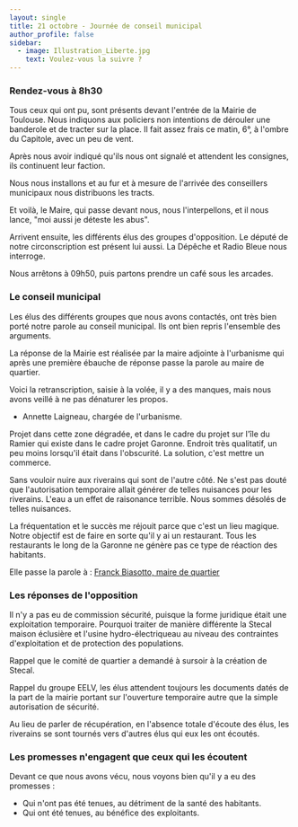```yaml
---
layout: single
title: 21 octobre - Journée de conseil municipal
author_profile: false
sidebar:
  - image: Illustration_Liberte.jpg
    text: Voulez-vous la suivre ?
---
```


### Rendez-vous à 8h30

Tous ceux qui ont pu, sont présents devant l'entrée de la Mairie de Toulouse. Nous indiquons aux
policiers non intentions de dérouler une banderole et de tracter sur la place. Il fait assez frais ce
matin, 6°, à l'ombre du Capitole, avec un peu de vent.

Après nous avoir indiqué qu'ils nous ont signalé et attendent les consignes, ils continuent leur
faction.

Nous nous installons et au fur et à mesure de l'arrivée des conseillers municipaux nous distribuons
les tracts.

Et voilà, le Maire, qui passe devant nous, nous l'interpellons, et il nous lance, "moi aussi je déteste
les abus".

Arrivent ensuite, les différents élus des groupes d'opposition. Le député de notre circonscription est présent
lui aussi. La Dépêche et Radio Bleue nous interroge.

Nous arrêtons à 09h50, puis partons prendre un café sous les arcades.

### Le conseil municipal

Les élus des différents groupes que nous avons contactés, ont très bien porté notre parole au conseil
municipal. Ils ont bien repris l'ensemble des arguments.

La réponse de la Mairie est réalisée par la maire adjointe à l'urbanisme qui après une première ébauche de
réponse passe la parole au maire de quartier.

Voici la retranscription, saisie à la volée, il y a des manques, mais nous avons veillé à ne pas dénaturer
les propos.

- Annette Laigneau, chargée de l'urbanisme.

Projet dans cette zone dégradée, et dans le cadre du projet sur l'île du Ramier
qui existe dans le cadre projet Garonne. Endroit très qualitatif, un peu moins lorsqu'il
était dans l'obscurité. La solution, c'est mettre un commerce.

Sans vouloir nuire aux riverains qui sont de l'autre côté. Ne s'est pas douté que
l'autorisation temporaire allait générer de telles nuisances pour les riverains.
L'eau a un effet de raisonance terrible. Nous sommes désolés de telles nuisances.

La fréquentation et le succès me réjouit parce que c'est un lieu magique.
Notre objectif est de faire en sorte qu'il y ai un restaurant. Tous les restaurants
le long de la Garonne ne génère pas ce type de réaction des habitants.

Elle passe la parole à : [Franck Biasotto, maire de quartier]({{site.url}}/ErreurCasting/)

### Les réponses de l'opposition

Il n'y a pas eu de commission sécurité, puisque la forme juridique était une exploitation
temporaire. Pourquoi traiter de manière différente la Stecal maison éclusière et l'usine hydro-électriqueau
au niveau des contraintes d'exploitation et de protection des populations.

Rappel que le comité de quartier a demandé à sursoir à la création de Stecal.

Rappel du groupe EELV, les élus attendent toujours les documents datés de la part de la mairie
portant sur l'ouverture temporaire autre que la simple autorisation de sécurité.

Au lieu de parler de récupération, en l'absence totale d'écoute des élus, les riverains se sont
tournés vers d'autres élus qui eux les ont écoutés.


### Les promesses n'engagent que ceux qui les écoutent

Devant ce que nous avons vécu, nous voyons bien qu'il y a eu des promesses :

- Qui n'ont pas été tenues, au détriment de la santé des habitants.
- Qui ont été tenues, au bénéfice des exploitants.
